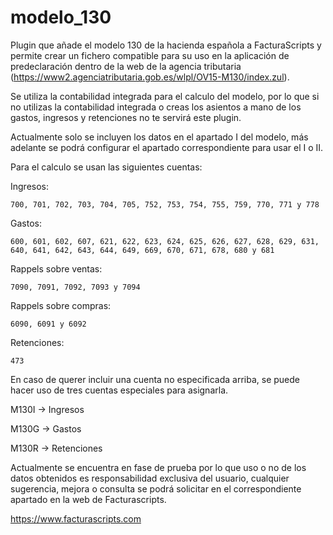 # modelo_130
Plugin que añade el modelo 130 de la hacienda española a FacturaScripts y permite crear un fichero compatible para su uso en la aplicación
de predeclaración dentro de la web de la agencia tributaria (https://www2.agenciatributaria.gob.es/wlpl/OV15-M130/index.zul).

Se utiliza la contabilidad integrada para el calculo del modelo, por lo que si no utilizas la contabilidad integrada o creas los asientos a mano de los gastos, ingresos y
retenciones no te servirá este plugin.

Actualmente solo se incluyen los datos en el apartado I del modelo, más adelante se podrá configurar el apartado correspondiente para usar el I o II.

Para el calculo se usan las siguientes cuentas:

Ingresos:

    700, 701, 702, 703, 704, 705, 752, 753, 754, 755, 759, 770, 771 y 778

Gastos:

    600, 601, 602, 607, 621, 622, 623, 624, 625, 626, 627, 628, 629, 631, 640, 641, 642, 643, 644, 649, 669, 670, 671, 678, 680 y 681
       
Rappels sobre ventas:
 
    7090, 7091, 7092, 7093 y 7094

Rappels sobre compras:

    6090, 6091 y 6092

Retenciones:
    
    473

En caso de querer incluir una cuenta no especificada arriba, se puede hacer uso de tres cuentas especiales para asignarla.

M130I -> Ingresos

M130G -> Gastos

M130R -> Retenciones

Actualmente se encuentra en fase de prueba por lo que uso o no de los datos obtenidos es responsabilidad exclusiva del usuario, cualquier sugerencia,
mejora o consulta se podrá solicitar en el correspondiente apartado en la web de Facturascripts.

https://www.facturascripts.com